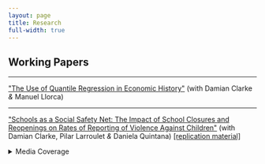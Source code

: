 ```yaml
---
layout: page
title: Research
full-width: true
---
```


## Working Papers

---
["The Use of Quantile Regression in Economic History"](https://papers.ssrn.com/sol3/papers.cfm?abstract_id=3908874) (with Damian Clarke _&_ Manuel Llorca)

---
["Schools as a Social Safety Net: The Impact of School Closures and Reopenings on Rates of Reporting of Violence Against Children"](https://arxiv.org/abs/2206.14612) (with Damian Clarke, Pilar Larroulet _&_ Daniela Quintana) [[replication material]](https://github.com/Daniel-Pailanir/childrenSchools)

<details>
<summary>Media Coverage</summary>
<br>
  
[[U. de Chile](https://econ.uchile.cl/es/noticia/violencia-infantil-silenciada-estudio-en-chile-advierte-falta-de-canales-de-denuncia-durante-la-pandemia)] 
  
</details>

